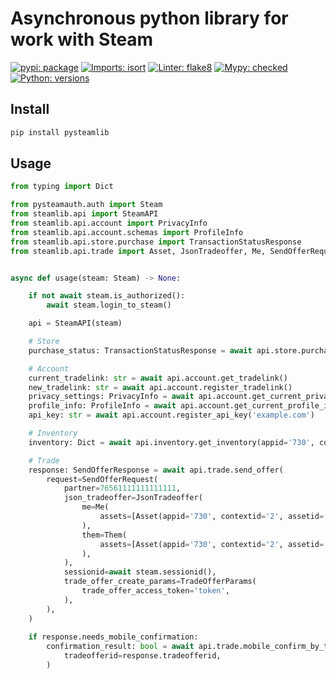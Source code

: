 # Asynchronous python library for work with Steam

[![pypi: package](https://img.shields.io/badge/pypi-0.0.2-blue)](https://pypi.org/project/pysteamlib/)
[![Imports: isort](https://img.shields.io/badge/imports-isort-success)](https://pycqa.github.io/isort/)
[![Linter: flake8](https://img.shields.io/badge/linter-flake8-success)](https://github.com/PyCQA/flake8)
[![Mypy: checked](https://img.shields.io/badge/mypy-checked-success)](https://github.com/python/mypy)
[![Python: versions](
https://img.shields.io/badge/python-3.7%20%7C%203.8%20%7C%203.9%20%7C%203.10-blue)]()


## Install

```bash
pip install pysteamlib
```

## Usage

```python
from typing import Dict

from pysteamauth.auth import Steam
from steamlib.api import SteamAPI
from steamlib.api.account import PrivacyInfo
from steamlib.api.account.schemas import ProfileInfo
from steamlib.api.store.purchase import TransactionStatusResponse
from steamlib.api.trade import Asset, JsonTradeoffer, Me, SendOfferRequest, SendOfferResponse, Them, TradeOfferParams


async def usage(steam: Steam) -> None:

    if not await steam.is_authorized():
        await steam.login_to_steam()

    api = SteamAPI(steam)

    # Store
    purchase_status: TransactionStatusResponse = await api.store.purchase_game(appid='808080')

    # Account
    current_tradelink: str = await api.account.get_tradelink()
    new_tradelink: str = await api.account.register_tradelink()
    privacy_settings: PrivacyInfo = await api.account.get_current_privacy()
    profile_info: ProfileInfo = await api.account.get_current_profile_info()
    api_key: str = await api.account.register_api_key('example.com')

    # Inventory
    inventory: Dict = await api.inventory.get_inventory(appid='730', contextid=2)

    # Trade
    response: SendOfferResponse = await api.trade.send_offer(
        request=SendOfferRequest(
            partner=76561111111111111,
            json_tradeoffer=JsonTradeoffer(
                me=Me(
                    assets=[Asset(appid='730', contextid='2', assetid='111111111111')]
                ),
                them=Them(
                    assets=[Asset(appid='730', contextid='2', assetid='111111111111')],
                ),
            ),
            sessionid=await steam.sessionid(),
            trade_offer_create_params=TradeOfferParams(
                trade_offer_access_token='token',
            ),
        ),
    )
    
    if response.needs_mobile_confirmation:
        confirmation_result: bool = await api.trade.mobile_confirm_by_tradeofferid(
            tradeofferid=response.tradeofferid,
        )
```
